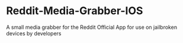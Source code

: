# Reddit-Media-Grabber-IOS
A small media grabber for the Reddit Official App for use on jailbroken devices by developers
